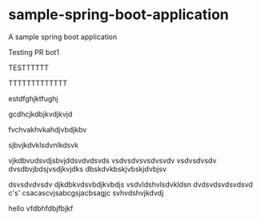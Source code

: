 # sample-spring-boot-application
A sample spring boot application

Testing PR bot1


TESTTTTTT

TTTTTTTTTTTTT


estdfghjktfughj


gcdhcjkdbjkvdjkvjd


fvchvakhvkahdjvbdjkbv

sjbvjkdvklsdvnlkdsvk

vjkdbvudsvdjsbvjddsvdvdsvds
vsdvsdvsvsdvsvdv
vsdvsdvsdv
dvsdbvjbdsjvsdjkvjdks
dbskdvkbskjvbskjdvbjsv

dsvsdvdvsdv
djkdbkvdsvbdjkvbdjs
vsdvldshvlsdvkldsn
dvdsvdsvdsvdsvd
c's'
csacascvjsabcgsjacbsagjc
svhvdshvjkdvdj

hello
vfdbhfdbjfbjkf
